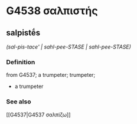 # G4538 σαλπιστής

## salpistḗs

_(sal-pis-tace' | sahl-pee-STASE | sahl-pee-STASE)_

### Definition

from G4537; a trumpeter; trumpeter; 

- a trumpeter

### See also

[[G4537|G4537 σαλπίζω]]
